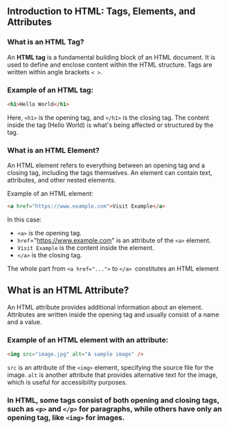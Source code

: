 ## Introduction to HTML: Tags, Elements, and Attributes

### What is an HTML Tag?

An **HTML tag** is a fundamental building block of an HTML document. It is used to define and enclose content within the HTML structure. Tags are written within angle brackets `< >`.

### Example of an HTML tag:

```html
<h1>Hello World</h1>
```

Here, `<h1>` is the opening tag, and `</h1>` is the closing tag. The content inside the tag (Hello World) is what's being affected or structured by the tag.

### What is an HTML Element?

An HTML element refers to everything between an opening tag and a closing tag, including the tags themselves. An element can contain text, attributes, and other nested elements.

Example of an HTML element:

```html
<a href="https://www.example.com">Visit Example</a>
```

In this case:

- `<a>` is the opening tag.
- `href`="https://www.example.com" is an attribute of the `<a>` element.
- `Visit Example` is the content inside the element.
- `</a>` is the closing tag.

The whole part from `<a href="...">` to `</a> `constitutes an HTML element

## What is an HTML Attribute?

An HTML attribute provides additional information about an element. Attributes are written inside the opening tag and usually consist of a name and a value.

### Example of an HTML element with an attribute:

```html
<img src="image.jpg" alt="A sample image" />
```

`src` is an attribute of the `<img>` element, specifying the source file for the image.
`alt` is another attribute that provides alternative text for the image, which is useful for accessibility purposes.

### In HTML, some tags consist of both opening and closing tags, such as `<p>` and `</p>` for paragraphs, while others have only an opening tag, like `<img>` for images.
